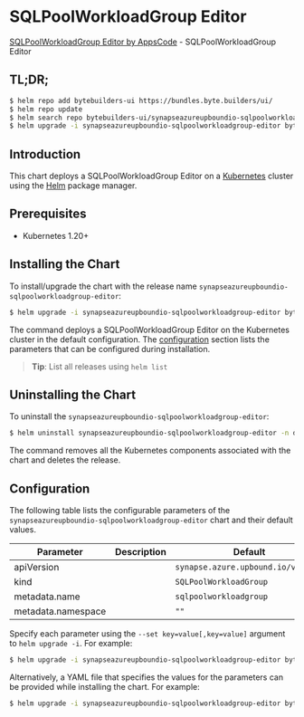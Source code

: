 # SQLPoolWorkloadGroup Editor

[SQLPoolWorkloadGroup Editor by AppsCode](https://byte.builders) - SQLPoolWorkloadGroup Editor

## TL;DR;

```bash
$ helm repo add bytebuilders-ui https://bundles.byte.builders/ui/
$ helm repo update
$ helm search repo bytebuilders-ui/synapseazureupboundio-sqlpoolworkloadgroup-editor --version=v0.4.18
$ helm upgrade -i synapseazureupboundio-sqlpoolworkloadgroup-editor bytebuilders-ui/synapseazureupboundio-sqlpoolworkloadgroup-editor -n default --create-namespace --version=v0.4.18
```

## Introduction

This chart deploys a SQLPoolWorkloadGroup Editor on a [Kubernetes](http://kubernetes.io) cluster using the [Helm](https://helm.sh) package manager.

## Prerequisites

- Kubernetes 1.20+

## Installing the Chart

To install/upgrade the chart with the release name `synapseazureupboundio-sqlpoolworkloadgroup-editor`:

```bash
$ helm upgrade -i synapseazureupboundio-sqlpoolworkloadgroup-editor bytebuilders-ui/synapseazureupboundio-sqlpoolworkloadgroup-editor -n default --create-namespace --version=v0.4.18
```

The command deploys a SQLPoolWorkloadGroup Editor on the Kubernetes cluster in the default configuration. The [configuration](#configuration) section lists the parameters that can be configured during installation.

> **Tip**: List all releases using `helm list`

## Uninstalling the Chart

To uninstall the `synapseazureupboundio-sqlpoolworkloadgroup-editor`:

```bash
$ helm uninstall synapseazureupboundio-sqlpoolworkloadgroup-editor -n default
```

The command removes all the Kubernetes components associated with the chart and deletes the release.

## Configuration

The following table lists the configurable parameters of the `synapseazureupboundio-sqlpoolworkloadgroup-editor` chart and their default values.

|     Parameter      | Description |                    Default                    |
|--------------------|-------------|-----------------------------------------------|
| apiVersion         |             | <code>synapse.azure.upbound.io/v1beta1</code> |
| kind               |             | <code>SQLPoolWorkloadGroup</code>             |
| metadata.name      |             | <code>sqlpoolworkloadgroup</code>             |
| metadata.namespace |             | <code>""</code>                               |


Specify each parameter using the `--set key=value[,key=value]` argument to `helm upgrade -i`. For example:

```bash
$ helm upgrade -i synapseazureupboundio-sqlpoolworkloadgroup-editor bytebuilders-ui/synapseazureupboundio-sqlpoolworkloadgroup-editor -n default --create-namespace --version=v0.4.18 --set apiVersion=synapse.azure.upbound.io/v1beta1
```

Alternatively, a YAML file that specifies the values for the parameters can be provided while
installing the chart. For example:

```bash
$ helm upgrade -i synapseazureupboundio-sqlpoolworkloadgroup-editor bytebuilders-ui/synapseazureupboundio-sqlpoolworkloadgroup-editor -n default --create-namespace --version=v0.4.18 --values values.yaml
```
